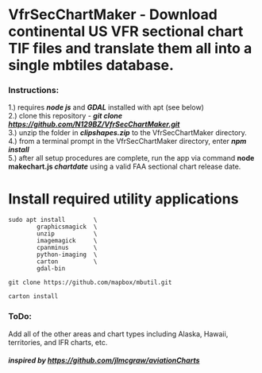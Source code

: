 # VfrSecChartMaker - Download continental US VFR sectional chart TIF files and translate them all into a single mbtiles database.  

### Instructions:   
1.) requires ***node js*** and ***GDAL*** installed with apt (see below)  
2.) clone this repository - ***git clone https://github.com/N129BZ/VfrSecChartMaker.git***         
3.) unzip the folder in ***clipshapes.zip*** to the VfrSecChartMaker directory.   
4.) from a terminal prompt in the VfrSecChartMaker directory, enter ***npm install***     
5.) after all setup procedures are complete, run the app via command **node makechart.js *chartdate*** using a valid FAA sectional chart release date.     
    
# Install required utility applications
```
sudo apt install        \   
        graphicsmagick  \
        unzip           \
        imagemagick     \
        cpanminus       \
        python-imaging  \
        carton          \
        gdal-bin
        
git clone https://github.com/mapbox/mbutil.git

carton install
```

### ToDo:    
Add all of the other areas and chart types including Alaska, Hawaii, territories, and IFR charts, etc.    
     
      
#### ***inspired by https://github.com/jlmcgraw/aviationCharts*** 

